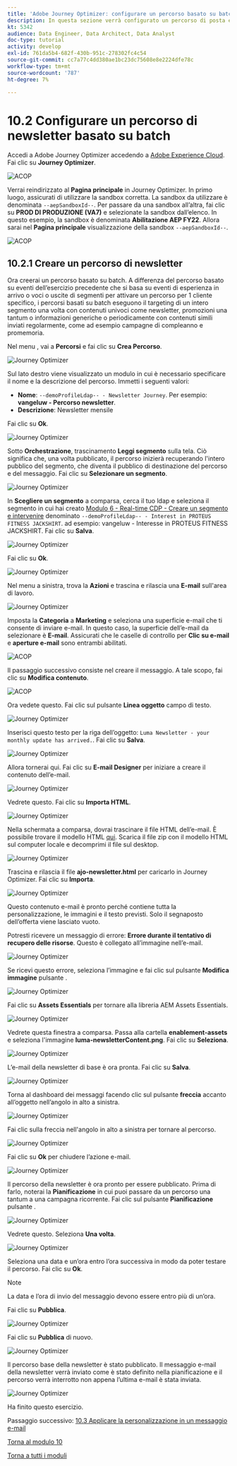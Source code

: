 ```yaml
---
title: 'Adobe Journey Optimizer: configurare un percorso basato su batch'
description: In questa sezione verrà configurato un percorso di posta elettronica batch per l’invio di una newsletter
kt: 5342
audience: Data Engineer, Data Architect, Data Analyst
doc-type: tutorial
activity: develop
exl-id: 761da5b4-682f-430b-951c-278302fc4c54
source-git-commit: cc7a77c4dd380ae1bc23dc75608e8e2224dfe78c
workflow-type: tm+mt
source-wordcount: '787'
ht-degree: 7%

---
```


# 10.2 Configurare un percorso di newsletter basato su batch

Accedi a Adobe Journey Optimizer accedendo a [Adobe Experience Cloud](https://experience.adobe.com). Fai clic su **Journey Optimizer**.

![ACOP](../module7/images/acophome.png)

Verrai reindirizzato al **Pagina principale**  in Journey Optimizer. In primo luogo, assicurati di utilizzare la sandbox corretta. La sandbox da utilizzare è denominata `--aepSandboxId--`. Per passare da una sandbox all’altra, fai clic su **PROD DI PRODUZIONE (VA7)** e selezionate la sandbox dall’elenco. In questo esempio, la sandbox è denominata **Abilitazione AEP FY22**. Allora sarai nel **Pagina principale** visualizzazione della sandbox `--aepSandboxId--`.

![ACOP](../module7/images/acoptriglp.png)

## 10.2.1 Creare un percorso di newsletter

Ora creerai un percorso basato su batch. A differenza del percorso basato su eventi dell’esercizio precedente che si basa su eventi di esperienza in arrivo o voci o uscite di segmenti per attivare un percorso per 1 cliente specifico, i percorsi basati su batch eseguono il targeting di un intero segmento una volta con contenuti univoci come newsletter, promozioni una tantum o informazioni generiche o periodicamente con contenuti simili inviati regolarmente, come ad esempio campagne di compleanno e promemoria.

Nel menu , vai a **Percorsi** e fai clic su **Crea Percorso**.

![Journey Optimizer](./images/oc43.png)

Sul lato destro viene visualizzato un modulo in cui è necessario specificare il nome e la descrizione del percorso. Immetti i seguenti valori:

- **Nome**: `--demoProfileLdap-- - Newsletter Journey`. Per esempio: **vangeluw - Percorso newsletter**.
- **Descrizione**: Newsletter mensile

Fai clic su **Ok**.

![Journey Optimizer](./images/batchj2.png)

Sotto **Orchestrazione**, trascinamento **Leggi segmento** sulla tela. Ciò significa che, una volta pubblicato, il percorso inizierà recuperando l&#39;intero pubblico del segmento, che diventa il pubblico di destinazione del percorso e del messaggio. Fai clic su **Selezionare un segmento**.

![Journey Optimizer](./images/batchj3.png)

In **Scegliere un segmento** a comparsa, cerca il tuo ldap e seleziona il segmento in cui hai creato [Modulo 6 - Real-time CDP - Creare un segmento e intervenire](../module6/real-time-cdp-build-a-segment-take-action.md) denominato `--demoProfileLdap-- - Interest in PROTEUS FITNESS JACKSHIRT`. ad esempio: vangeluw - Interesse in PROTEUS FITNESS JACKSHIRT. Fai clic su **Salva**.

![Journey Optimizer](./images/batchj5.png)

Fai clic su **Ok**.

![Journey Optimizer](./images/batchj6.png)

Nel menu a sinistra, trova la **Azioni** e trascina e rilascia una **E-mail** sull&#39;area di lavoro.

![Journey Optimizer](./images/batchj7.png)

Imposta la **Categoria** a **Marketing** e seleziona una superficie e-mail che ti consente di inviare e-mail. In questo caso, la superficie dell’e-mail da selezionare è **E-mail**. Assicurati che le caselle di controllo per **Clic su e-mail** e **aperture e-mail** sono entrambi abilitati.

![ACOP](./images/journeyactions1eee.png)

Il passaggio successivo consiste nel creare il messaggio. A tale scopo, fai clic su **Modifica contenuto**.

![ACOP](./images/journeyactions2.png)

Ora vedete questo. Fai clic sul pulsante **Linea oggetto** campo di testo.

![Journey Optimizer](./images/batch4.png)

Inserisci questo testo per la riga dell’oggetto: `Luma Newsletter - your monthly update has arrived.`. Fai clic su **Salva**.

![Journey Optimizer](./images/batch5.png)

Allora tornerai qui. Fai clic su **E-mail Designer** per iniziare a creare il contenuto dell’e-mail.

![Journey Optimizer](./images/batch6.png)

Vedrete questo. Fai clic su **Importa HTML**.

![Journey Optimizer](./images/batch7.png)

Nella schermata a comparsa, dovrai trascinare il file HTML dell’e-mail. È possibile trovare il modello HTML [qui](../../assets/html/ajo-newsletter.html.zip). Scarica il file zip con il modello HTML sul computer locale e decomprimi il file sul desktop.

![Journey Optimizer](./images/html1.png)

Trascina e rilascia il file **ajo-newsletter.html** per caricarlo in Journey Optimizer. Fai clic su **Importa**.

![Journey Optimizer](./images/batch8.png)

Questo contenuto e-mail è pronto perché contiene tutta la personalizzazione, le immagini e il testo previsti. Solo il segnaposto dell’offerta viene lasciato vuoto.

Potresti ricevere un messaggio di errore: **Errore durante il tentativo di recupero delle risorse**. Questo è collegato all’immagine nell’e-mail.

![Journey Optimizer](./images/errorfetch.png)

Se ricevi questo errore, seleziona l’immagine e fai clic sul pulsante **Modifica immagine** pulsante .

![Journey Optimizer](./images/errorfetch1.png)

Fai clic su **Assets Essentials** per tornare alla libreria AEM Assets Essentials.

![Journey Optimizer](./images/errorfetch2.png)

Vedrete questa finestra a comparsa. Passa alla cartella **enablement-assets** e seleziona l&#39;immagine **luma-newsletterContent.png**. Fai clic su **Seleziona**.

![Journey Optimizer](./images/errorfetch3.png)

L’e-mail della newsletter di base è ora pronta. Fai clic su **Salva**.

![Journey Optimizer](./images/ready.png)

Torna al dashboard dei messaggi facendo clic sul pulsante **freccia** accanto all’oggetto nell’angolo in alto a sinistra.

![Journey Optimizer](./images/batch9.png)

Fai clic sulla freccia nell&#39;angolo in alto a sinistra per tornare al percorso.

![Journey Optimizer](./images/oc79aeee.png)

Fai clic su **Ok** per chiudere l’azione e-mail.

![Journey Optimizer](./images/oc79beee.png)

Il percorso della newsletter è ora pronto per essere pubblicato. Prima di farlo, noterai la **Pianificazione** in cui puoi passare da un percorso una tantum a una campagna ricorrente. Fai clic sul pulsante **Pianificazione** pulsante .

![Journey Optimizer](./images/batchj12.png)

Vedrete questo. Seleziona **Una volta**.

![Journey Optimizer](./images/sch1.png)

Seleziona una data e un’ora entro l’ora successiva in modo da poter testare il percorso. Fai clic su **Ok**.

>[!NOTE]
>
>La data e l’ora di invio del messaggio devono essere entro più di un’ora.

Fai clic su **Pubblica**.

![Journey Optimizer](./images/batchj13.png)

Fai clic su **Pubblica** di nuovo.

![Journey Optimizer](./images/batchj14.png)

Il percorso base della newsletter è stato pubblicato. Il messaggio e-mail della newsletter verrà inviato come è stato definito nella pianificazione e il percorso verrà interrotto non appena l’ultima e-mail è stata inviata.

![Journey Optimizer](./images/batchj14eee.png)

Ha finito questo esercizio.

Passaggio successivo: [10.3 Applicare la personalizzazione in un messaggio e-mail](./ex3.md)

[Torna al modulo 10](./journeyoptimizer.md)

[Torna a tutti i moduli](../../overview.md)
